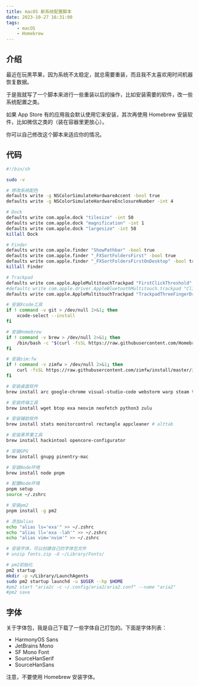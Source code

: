 ```yaml
---
title: macOS 新系统配置脚本
date: 2023-10-27 16:31:00
tags:
    - macOS
    - Homebrew
---
```


## 介绍
最近在玩黑苹果，因为系统不太稳定，就总需要重装，而且我不太喜欢用时间机器恢复数据。

于是我就写了一个脚本来进行一些重装以后的操作，比如安装需要的软件，改一些系统配置之类。

如果 App Store 有的应用我会默认使用它来安装，其次再使用 Homebrew 安装软件，比如微信之类的（装在容器里更放心）。

你可以自己修改这个脚本来适应你的情况。

<!--more-->

## 代码
```bash
#!/bin/sh

sudo -v

# 修改系统配色
defaults write -g NSColorSimulateHardwareAccent -bool true
defaults write -g NSColorSimulateHardwareEnclosureNumber -int 4

# Dock
defaults write com.apple.dock "tilesize" -int 50
defaults write com.apple.dock "magnification" -int 1
defaults write com.apple.dock "largesize" -int 58
killall Dock

# Finder
defaults write com.apple.finder "ShowPathbar" -bool true
defaults write com.apple.finder "_FXSortFoldersFirst" -bool true
defaults write com.apple.finder "_FXSortFoldersFirstOnDesktop" -bool true 
killall Finder

# Trackpad
defaults write com.apple.AppleMultitouchTrackpad "FirstClickThreshold" -int 0
#defaults write com.apple.driver.AppleBluetoothMultitouch.trackpad "Clicking" -int 1
defaults write com.apple.AppleMultitouchTrackpad "TrackpadThreeFingerDrag" -bool true # 三指拖移

# 安装Xcode工具
if ! command -v git > /dev/null 2>&1; then
    xcode-select --install
fi

# 安装Homebrew
if ! command -v brew > /dev/null 2>&1; then
    /bin/bash -c "$(curl -fsSL https://raw.githubusercontent.com/Homebrew/install/HEAD/install.sh)"
fi

# 安装zim:fw
if ! command -v zimfw > /dev/null 2>&1; then
    curl -fsSL https://raw.githubusercontent.com/zimfw/install/master/install.zsh | zsh
fi

# 安装桌面软件
brew install arc google-chrome visual-studio-code webstorm warp steam telegram moonlight postman notion neteasemusic

# 安装终端工具
brew install wget btop exa neovim neofetch python3 zulu

# 安装辅助软件
brew install stats monitorcontrol rectangle appcleaner # alttab

# 安装黑苹果工具
brew install hackintool opencore-configurator

# 安装GPG
brew install gnupg pinentry-mac

# 安装Node环境
brew install node pnpm

# 配置Node环境
pnpm setup
source ~/.zshrc

# 安装pm2
pnpm install -g pm2

# 添加alias
echo "alias ls='exa'" >> ~/.zshrc
echo "alias ll='exa -lah'" >> ~/.zshrc
echo "alias vim='nvim'" >> ~/.zshrc

# 安装字体，可以创建自己的字体包文件
# unzip fonts.zip -d ~/Library/Fonts/

# pm2初始化
pm2 startup
mkdir -p ~/Library/LaunchAgents
sudo pm2 startup launchd -u $USER --hp $HOME
#pm2 start "aria2c -c ~/.config/aria2/aria2.conf" --name "aria2"
#pm2 save
```

## 字体
关于字体包，我是自己下载了一些字体自己打包的。下面是字体列表：

- HarmonyOS Sans
- JetBrains Mono
- SF Mono Font
- SourceHanSerif
- SourceHanSans

注意，不要使用 Homebrew 安装字体。

